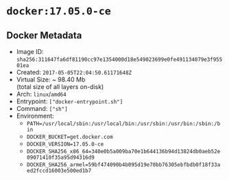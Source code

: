# `docker:17.05.0-ce`

## Docker Metadata

- Image ID: `sha256:311647fa6df81190cc97e1354000d18e549023699e0fe491134079e3f95501ea`
- Created: `2017-05-05T22:04:50.61171648Z`
- Virtual Size: ~ 98.40 Mb  
  (total size of all layers on-disk)
- Arch: `linux`/`amd64`
- Entrypoint: `["docker-entrypoint.sh"]`
- Command: `["sh"]`
- Environment:
  - `PATH=/usr/local/sbin:/usr/local/bin:/usr/sbin:/usr/bin:/sbin:/bin`
  - `DOCKER_BUCKET=get.docker.com`
  - `DOCKER_VERSION=17.05.0-ce`
  - `DOCKER_SHA256_x86_64=340e0b5a009ba70e1b644136b94d13824db0aeb52e09071410f35a95d94316d9`
  - `DOCKER_SHA256_armel=59bf474090b4b095d19e70bb76305ebfbdb0f18f33aed2fccd16003e500ed1b7`
